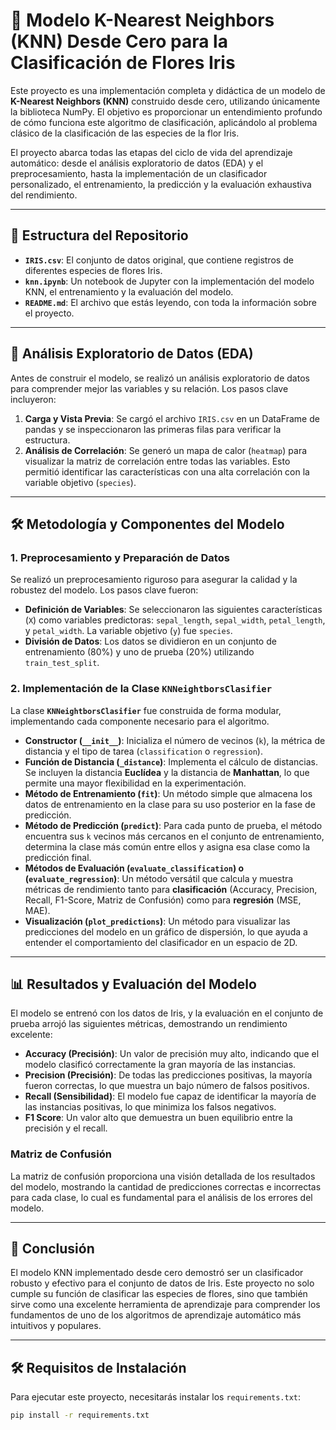 # 🚀 Modelo K-Nearest Neighbors (KNN) Desde Cero para la Clasificación de Flores Iris

Este proyecto es una implementación completa y didáctica de un modelo de **K-Nearest Neighbors (KNN)** construido desde cero, utilizando únicamente la biblioteca NumPy. El objetivo es proporcionar un entendimiento profundo de cómo funciona este algoritmo de clasificación, aplicándolo al problema clásico de la clasificación de las especies de la flor Iris.

El proyecto abarca todas las etapas del ciclo de vida del aprendizaje automático: desde el análisis exploratorio de datos (EDA) y el preprocesamiento, hasta la implementación de un clasificador personalizado, el entrenamiento, la predicción y la evaluación exhaustiva del rendimiento.

---

## 📂 Estructura del Repositorio

- **`IRIS.csv`**: El conjunto de datos original, que contiene registros de diferentes especies de flores Iris.
- **`knn.ipynb`**: Un notebook de Jupyter con la implementación del modelo KNN, el entrenamiento y la evaluación del modelo.
- **`README.md`**: El archivo que estás leyendo, con toda la información sobre el proyecto.

---

## 🔬 Análisis Exploratorio de Datos (EDA)

Antes de construir el modelo, se realizó un análisis exploratorio de datos para comprender mejor las variables y su relación. Los pasos clave incluyeron:

1.  **Carga y Vista Previa**: Se cargó el archivo `IRIS.csv` en un DataFrame de pandas y se inspeccionaron las primeras filas para verificar la estructura.
2.  **Análisis de Correlación**: Se generó un mapa de calor (`heatmap`) para visualizar la matriz de correlación entre todas las variables. Esto permitió identificar las características con una alta correlación con la variable objetivo (`species`).

---

## 🛠️ Metodología y Componentes del Modelo

### 1. Preprocesamiento y Preparación de Datos

Se realizó un preprocesamiento riguroso para asegurar la calidad y la robustez del modelo. Los pasos clave fueron:

* **Definición de Variables**: Se seleccionaron las siguientes características (`X`) como variables predictoras: `sepal_length`, `sepal_width`, `petal_length`, y `petal_width`. La variable objetivo (`y`) fue `species`.
* **División de Datos**: Los datos se dividieron en un conjunto de entrenamiento (80%) y uno de prueba (20%) utilizando `train_test_split`.

### 2. Implementación de la Clase `KNNeightborsClasifier`

La clase **`KNNeightborsClasifier`** fue construida de forma modular, implementando cada componente necesario para el algoritmo.

* **Constructor (`__init__`)**: Inicializa el número de vecinos (`k`), la métrica de distancia y el tipo de tarea (`classification` o `regression`).
* **Función de Distancia (`_distance`)**: Implementa el cálculo de distancias. Se incluyen la distancia **Euclídea** y la distancia de **Manhattan**, lo que permite una mayor flexibilidad en la experimentación.
* **Método de Entrenamiento (`fit`)**: Un método simple que almacena los datos de entrenamiento en la clase para su uso posterior en la fase de predicción.
* **Método de Predicción (`predict`)**: Para cada punto de prueba, el método encuentra sus `k` vecinos más cercanos en el conjunto de entrenamiento, determina la clase más común entre ellos y asigna esa clase como la predicción final.
* **Métodos de Evaluación (`evaluate_classification`) o (`evaluate_regression`)**: Un método versátil que calcula y muestra métricas de rendimiento tanto para **clasificación** (Accuracy, Precision, Recall, F1-Score, Matriz de Confusión) como para **regresión** (MSE, MAE).
* **Visualización (`plot_predictions`)**: Un método para visualizar las predicciones del modelo en un gráfico de dispersión, lo que ayuda a entender el comportamiento del clasificador en un espacio de 2D.

---

## 📊 Resultados y Evaluación del Modelo

El modelo se entrenó con los datos de Iris, y la evaluación en el conjunto de prueba arrojó las siguientes métricas, demostrando un rendimiento excelente:

* **Accuracy (Precisión)**: Un valor de precisión muy alto, indicando que el modelo clasificó correctamente la gran mayoría de las instancias.
* **Precision (Precisión)**: De todas las predicciones positivas, la mayoría fueron correctas, lo que muestra un bajo número de falsos positivos.
* **Recall (Sensibilidad)**: El modelo fue capaz de identificar la mayoría de las instancias positivas, lo que minimiza los falsos negativos.
* **F1 Score**: Un valor alto que demuestra un buen equilibrio entre la precisión y el recall.

### Matriz de Confusión

La matriz de confusión proporciona una visión detallada de los resultados del modelo, mostrando la cantidad de predicciones correctas e incorrectas para cada clase, lo cual es fundamental para el análisis de los errores del modelo.

---

## 🚀 Conclusión

El modelo KNN implementado desde cero demostró ser un clasificador robusto y efectivo para el conjunto de datos de Iris. Este proyecto no solo cumple su función de clasificar las especies de flores, sino que también sirve como una excelente herramienta de aprendizaje para comprender los fundamentos de uno de los algoritmos de aprendizaje automático más intuitivos y populares.

---

## 🛠️ Requisitos de Instalación

Para ejecutar este proyecto, necesitarás instalar los `requirements.txt`:

```bash
pip install -r requirements.txt